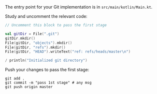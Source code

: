 The entry point for your Git implementation is in `src/main/kotlin/Main.kt`.

Study and uncomment the relevant code: 

```kotlin
// Uncomment this block to pass the first stage

val gitDir = File(".git")
gitDir.mkdir()
File(gitDir, "objects").mkdir()
File(gitDir, "refs").mkdir()
File(gitDir, "HEAD").writeText("ref: refs/heads/master\n")

/ println("Initialized git directory")
```

Push your changes to pass the first stage:

```
git add .
git commit -m "pass 1st stage" # any msg
git push origin master
```
